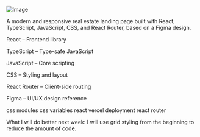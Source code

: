 ![Image](https://github.com/user-attachments/assets/4e321606-74a5-4fea-9011-9dc6b98ec215)




A modern and responsive real estate landing page built with React, TypeScript, JavaScript, CSS, and React Router, based on a Figma design.

React – Frontend library

TypeScript – Type-safe JavaScript

JavaScript – Core scripting

CSS – Styling and layout

React Router – Client-side routing

Figma – UI/UX design reference

css modules
css variables
react
vercel deployment
react router

What I will do better next week:
I will use grid styling from the beginning to reduce the amount of code.
